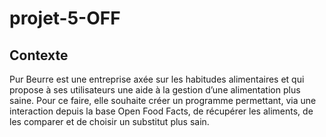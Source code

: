 # projet-5-OFF

## Contexte 

Pur Beurre est une entreprise axée sur les habitudes alimentaires et qui propose à ses utilisateurs une aide à la gestion d’une alimentation plus saine. Pour ce faire, elle souhaite créer un programme permettant, via une interaction depuis la base Open Food Facts, de récupérer les aliments, de les comparer et de choisir un substitut plus sain.